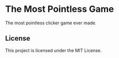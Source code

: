 # The Most Pointless Game
The most pointless clicker game ever made.
## License
This project is licensed under the MIT License.